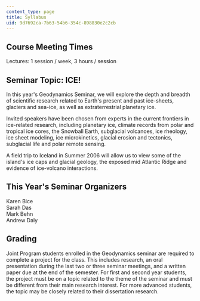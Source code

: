 ```yaml
---
content_type: page
title: Syllabus
uid: 9d7692ca-7b63-54b6-354c-898830e2c2cb
---
```


Course Meeting Times
--------------------

Lectures: 1 session / week, 3 hours / session

Seminar Topic: ICE!
-------------------

In this year's Geodynamics Seminar, we will explore the depth and breadth of scientific research related to Earth's present and past ice-sheets, glaciers and sea-ice, as well as extraterrestrial planetary ice.

Invited speakers have been chosen from experts in the current frontiers in ice-related research, including planetary ice, climate records from polar and tropical ice cores, the Snowball Earth, subglacial volcanoes, ice rheology, ice sheet modeling, ice microkinetics, glacial erosion and tectonics, subglacial life and polar remote sensing.

A field trip to Iceland in Summer 2006 will allow us to view some of the island's ice caps and glacial geology, the exposed mid Atlantic Ridge and evidence of ice-volcano interactions.

This Year's Seminar Organizers
------------------------------

Karen Bice  
Sarah Das  
Mark Behn  
Andrew Daly

Grading
-------

Joint Program students enrolled in the Geodynamics seminar are required to complete a project for the class. This includes research, an oral presentation during the last two or three seminar meetings, and a written paper due at the end of the semester. For first and second year students, the project must be on a topic related to the theme of the seminar and must be different from their main research interest. For more advanced students, the topic may be closely related to their dissertation research.